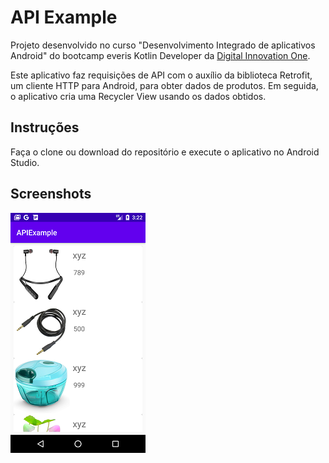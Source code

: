 # API Example
Projeto desenvolvido no curso "Desenvolvimento Integrado de aplicativos Android" do bootcamp everis Kotlin Developer da [Digital Innovation One](https://digitalinnovation.one).

Este aplicativo faz requisições de API com o auxílio da biblioteca Retrofit, um cliente HTTP para Android, para obter dados de produtos. Em seguida, o aplicativo cria uma Recycler View usando os dados obtidos.

## Instruções
Faça o clone ou download do repositório e execute o aplicativo no Android Studio.

## Screenshots
![Screenshot](screenshots/ProductsList.png)
